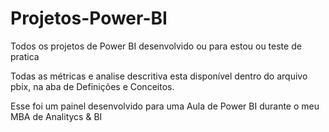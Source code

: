 # Projetos-Power-BI
Todos os projetos de Power BI desenvolvido ou para estou ou teste de pratica

Todas as métricas e analise descritiva esta disponível dentro do arquivo pbix, na aba de Definições e Conceitos.

Esse foi um painel desenvolvido para uma Aula de Power BI durante o meu MBA de Analitycs & BI
